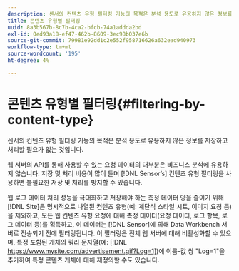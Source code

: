 ```yaml
---
description: 센서의 컨텐츠 유형 필터링 기능의 목적은 분석 용도로 유용하지 않은 정보를 저장하고 처리할 필요가 없는 것입니다.
title: 콘텐츠 유형별 필터링
uuid: 8a3b567b-8c7b-4ca2-bfcb-74a1addda2bd
exl-id: 0ed93a18-ef47-462b-8609-3ec98b037e6b
source-git-commit: 79981e92dd1c2e552f958716626a632ead940973
workflow-type: tm+mt
source-wordcount: '195'
ht-degree: 4%

---
```


# 콘텐츠 유형별 필터링{#filtering-by-content-type}

센서의 컨텐츠 유형 필터링 기능의 목적은 분석 용도로 유용하지 않은 정보를 저장하고 처리할 필요가 없는 것입니다.

웹 서버의 API를 통해 사용할 수 있는 요청 데이터의 대부분은 비즈니스 분석에 유용하지 않습니다. 저장 및 처리 비용이 많이 들며 [!DNL Sensor’s] 컨텐츠 유형 필터링을 사용하면 불필요한 저장 및 처리를 방지할 수 있습니다.

웹 로그 데이터 처리 성능을 극대화하고 저장해야 하는 측정 데이터 양을 줄이기 위해 [!DNL Site]은 명시적으로 나열된 컨텐츠 유형(예: 계단식 스타일 시트, 이미지 요청 등)을 제외하고, 모든 웹 컨텐츠 유형 요청에 대해 측정 데이터(요청 데이터, 로그 항목, 로그 데이터 등)를 획득하고, 이 데이터는 [!DNL Sensor]에 의해 Data Workbench 서버로 전송되기 전에 필터링됩니다. 이 필터링은 전체 웹 서버에 대해 비활성화할 수 있으며, 특정 포함된 개체의 쿼리 문자열(예: [!DNL https://www.mysite.com/advertisement.gif?Log=1])에 이름-값 쌍 &quot;Log=1&quot;을 추가하여 특정 콘텐츠 개체에 대해 재정의할 수도 있습니다.
